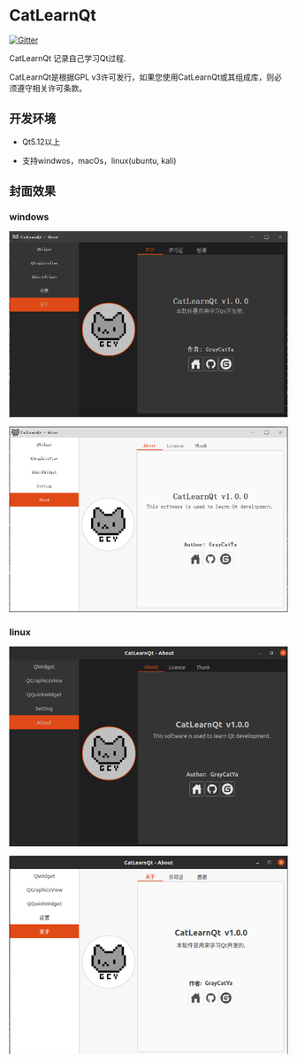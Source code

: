 # CatLearnQt


[![Gitter](https://badges.gitter.im/CatLearnQt/community.svg)](https://gitter.im/CatLearnQt/community?utm_source=badge&utm_medium=badge&utm_campaign=pr-badge)

CatLearnQt 记录自己学习Qt过程.

CatLearnQt是根据GPL v3许可发行，如果您使用CatLearnQt或其组成库，则必须遵守相关许可条款。

## 开发环境

* Qt5.12以上

* 支持windwos，macOs，linux(ubuntu, kali)


## 封面效果

### windows 

![win_gray](./Images/win_gray.png)

![win_white](./Images/win_white.png)

### linux

![linux_gray](./Images/linux_gray.png)

![linux_white](./Images/linux_white.png)
